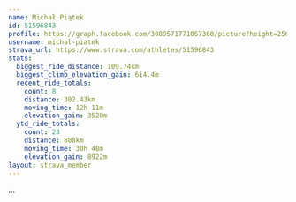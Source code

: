```yaml
---
name: Michał Piątek
id: 51596843
profile: https://graph.facebook.com/3089571771067360/picture?height=256&width=256
username: michal-piatek
strava_url: https://www.strava.com/athletes/51596843
stats:
  biggest_ride_distance: 109.74km
  biggest_climb_elevation_gain: 614.4m
  recent_ride_totals:
    count: 8
    distance: 302.43km
    moving_time: 12h 11m
    elevation_gain: 3520m
  ytd_ride_totals:
    count: 23
    distance: 808km
    moving_time: 30h 48m
    elevation_gain: 8922m
layout: strava_member
--- 
```

...
